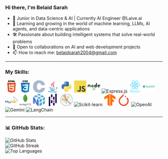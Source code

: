 ### Hi there, I'm Belaid Sarah
- 🧠 Junior in Data Science & AI | Currently AI Engineer @Laive.ai  
- 🌱 Learning and growing in the world of machine learning, LLMs, AI agents, and data-centric applications  
- 🛠️ Passionate about building intelligent systems that solve real-world problems  
- 🤝 Open to collaborations on AI and web development projects  
- 📫 How to reach me: belaidsarah2004@gmail.com  

---

<h3 align="left">My Skills:</h3>
<p align="left"> 
  <!-- Web & Programming -->
  <img src="https://raw.githubusercontent.com/devicons/devicon/master/icons/html5/html5-original-wordmark.svg" alt="HTML5" width="40" height="40"/>
  <img src="https://raw.githubusercontent.com/devicons/devicon/master/icons/css3/css3-original-wordmark.svg" alt="CSS3" width="40" height="40"/>
  <img src="https://raw.githubusercontent.com/devicons/devicon/master/icons/c/c-original.svg" alt="C" width="40" height="40"/>
  <img src="https://raw.githubusercontent.com/devicons/devicon/master/icons/java/java-original.svg" alt="Java" width="40" height="40"/>
  <img src="https://raw.githubusercontent.com/devicons/devicon/master/icons/python/python-original.svg" alt="Python" width="40" height="40"/>
  <img src="https://raw.githubusercontent.com/devicons/devicon/master/icons/javascript/javascript-original.svg" alt="JavaScript" width="40" height="40"/>
  <img src="https://raw.githubusercontent.com/devicons/devicon/master/icons/nodejs/nodejs-original-wordmark.svg" alt="Node.js" width="40" height="40"/>
  <img src="https://www.vectorlogo.zone/logos/expressjs/expressjs-icon.svg" alt="Express.js" width="40" height="40"/>
  <img src="https://raw.githubusercontent.com/devicons/devicon/master/icons/react/react-original-wordmark.svg" alt="React" width="40" height="40"/>
  <img src="https://raw.githubusercontent.com/devicons/devicon/master/icons/fastapi/fastapi-original-wordmark.svg" alt="FastAPI" width="40" height="40"/>
  <img src="https://raw.githubusercontent.com/devicons/devicon/master/icons/mysql/mysql-original-wordmark.svg" alt="MySQL" width="40" height="40"/>
  <img src="https://raw.githubusercontent.com/devicons/devicon/master/icons/mongodb/mongodb-original-wordmark.svg" alt="MongoDB" width="40" height="40"/>

  <!-- Data Science & AI -->
  <img src="https://raw.githubusercontent.com/devicons/devicon/master/icons/numpy/numpy-original.svg" alt="NumPy" width="40" height="40"/>
  <img src="https://raw.githubusercontent.com/devicons/devicon/master/icons/pandas/pandas-original.svg" alt="Pandas" width="40" height="40"/>
  <img src="https://raw.githubusercontent.com/devicons/devicon/master/icons/matplotlib/matplotlib-original.svg" alt="Matplotlib" width="40" height="40"/>
  <img src="https://scikit-learn.org/stable/_static/scikit-learn-logo-small.png" alt="Scikit-learn" width="40" height="40"/>
  <img src="https://raw.githubusercontent.com/devicons/devicon/master/icons/tensorflow/tensorflow-original.svg" alt="TensorFlow" width="40" height="40"/>
  <img src="https://raw.githubusercontent.com/devicons/devicon/master/icons/pytorch/pytorch-original.svg" alt="PyTorch" width="40" height="40"/>

  <!-- AI Ecosystem -->
  <img src="https://upload.wikimedia.org/wikipedia/commons/0/04/ChatGPT_logo.svg" alt="OpenAI" width="40" height="40"/>
  <img src="https://upload.wikimedia.org/wikipedia/commons/thumb/d/d9/Gemini_logo.svg/120px-Gemini_logo.svg.png" alt="Gemini" width="40" height="40"/>
  <img src="https://avatars.githubusercontent.com/u/139895814?s=200&v=4" alt="LangChain" width="40" height="40"/>
</p>

---

### 📊 GitHub Stats:
<p align="left">
  <img src="https://github-readme-stats.vercel.app/api?username=belaid-sarah&theme=dark&hide_border=false&include_all_commits=true&count_private=true" alt="GitHub Stats"/>
  <br/>
  <img src="https://github-readme-streak-stats.herokuapp.com/?user=belaid-sarah&theme=dark&hide_border=false" alt="GitHub Streak"/>
  <br/>
  <img src="https://github-readme-stats.vercel.app/api/top-langs/?username=belaid-sarah&theme=dark&hide_border=false&include_all_commits=false&count_private=true&layout=compact" alt="Top Languages"/>
</p>
